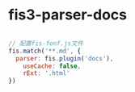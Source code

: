 # fis3-parser-docs

```javascript

// 配置fis-fonf.js文件
fis.match('**.md', {
  parser: fis.plugin('docs'),
    useCache: false,
    rExt: '.html'
})

```
